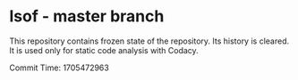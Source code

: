 # lsof - master branch

This repository contains frozen state of the repository.
Its history is cleared. It is used only for static code
analysis with Codacy.

Commit Time: 1705472963